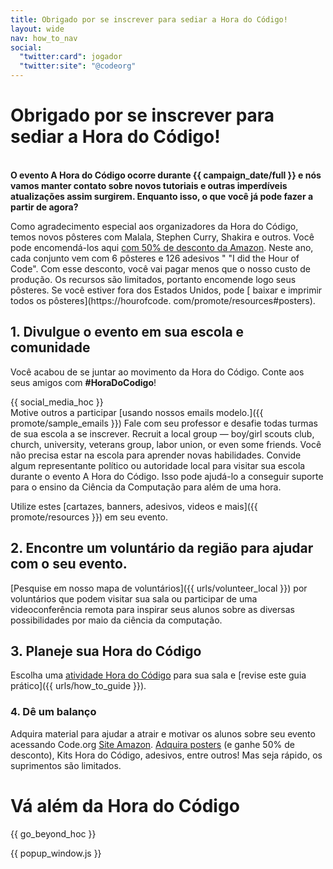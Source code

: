 ```yaml
---
title: Obrigado por se inscrever para sediar a Hora do Código!
layout: wide
nav: how_to_nav
social:
  "twitter:card": jogador
  "twitter:site": "@codeorg"
---
```


# Obrigado por se inscrever para sediar a Hora do Código!

<br /> **O evento A Hora do Código ocorre durante {{ campaign_date/full }} e nós vamos manter contato sobre novos tutoriais e outras imperdíveis atualizações assim surgirem. Enquanto isso, o que você já pode fazer a partir de agora?**

Como agradecimento especial aos organizadores da Hora do Código, temos novos pôsteres com Malala, Stephen Curry, Shakira e outros. Você pode encomendá-los aqui [ com 50% de desconto da Amazon](https://www.amazon.com/promocode/A3QAYNZUZTSSNQ). Neste ano, cada conjunto vem com 6 pôsteres e 126 adesivos " "I did the Hour of Code". Com esse desconto, você vai pagar menos que o nosso custo de produção. Os recursos são limitados, portanto encomende logo seus pôsteres. Se você estiver fora dos Estados Unidos, pode [ baixar e imprimir todos os pôsteres](https://hourofcode. com/promote/resources#posters).

## 1. Divulgue o evento em sua escola e comunidade

Você acabou de se juntar ao movimento da Hora do Código. Conte aos seus amigos com **#HoraDoCodigo**!

{{ social_media_hoc }} <br /> Motive outros a participar [usando nossos emails modelo.]({{ promote/sample_emails }}) Fale com seu professor e desafie todas turmas de sua escola a se inscrever. Recruit a local group — boy/girl scouts club, church, university, veterans group, labor union, or even some friends. Você não precisa estar na escola para aprender novas habilidades. Convide algum representante político ou autoridade local para visitar sua escola durante o evento A Hora do Código. Isso pode ajudá-lo a conseguir suporte para o ensino da Ciência da Computação para além de uma hora.

Utilize estes [cartazes, banners, adesivos, videos e mais]({{ promote/resources }}) em seu evento.

## 2. Encontre um voluntário da região para ajudar com o seu evento.

[Pesquise em nosso mapa de voluntários]({{ urls/volunteer_local }}) por voluntários que podem visitar sua sala ou participar de uma videoconferência remota para inspirar seus alunos sobre as diversas possibilidades por maio da ciência da computação.

## 3. Planeje sua Hora do Código

Escolha uma [atividade Hora do Código](https://hourofcode.com/learn) para sua sala e [revise este guia prático]({{ urls/how_to_guide }}).

### 4. Dê um balanço

Adquira material para ajudar a atrair e motivar os alunos sobre seu evento acessando Code.org [Site Amazon](https://www.amazon.com/stores/page/8557B2A6-EBF2-4C9F-95C5-C3256FBA0220). [Adquira posters](https://www.amazon.com/promocode/A3QAYNZUZTSSNQ) (e ganhe 50% de desconto), Kits Hora do Código, adesivos, entre outros! Mas seja rápido, os suprimentos são limitados.

# Vá além da Hora do Código

{{ go_beyond_hoc }}

{{ popup_window.js }}